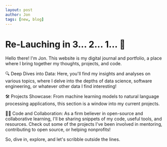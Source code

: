 ```yaml
---
layout: post
author: Jon
tags: [new, blog]
---
```


# Re-Lauching in 3... 2... 1... 🚀
Hello there! I'm Jon. This website is my digital journal and portfolio, a place where I bring together my thoughts, projects, and code.

🔍 Deep Dives into Data: Here, you'll find my insights and analyses on various topics, where I delve into the depths of data science, software engineering, or whatever other data I find interesting!

🛠️ Projects Showcase: From machine learning models to natural language processing applications, this section is a window into my current projects.

👨‍💻 Code and Collaboration: As a firm believer in open-source and collaborative learning, I'll be sharing snippets of my code, useful tools, and resources. Check out some of the projects I've been involved in mentoring, contributing to open source, or helping nonprofits!

So, dive in, explore, and let's scribble outside the lines.